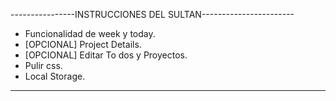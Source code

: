 ----------------INSTRUCCIONES DEL SULTAN-----------------------
<!-- 1. Usar los input del DOM para añadir TO DOs. *1/2 done*.
2. Usar los input del DOM para añadir Proyectos. *Done*. 
3. Que se printeen los To Dos, cuando click *HOME*. *Done*
4. Agregar funcionalidad para elegir */PROJECT INDEX/* tanto en */TODOS/* como en */NOTES/*.
5. Elegir project index en DOM interfaz de creacion de to do. -->
<!-- 6. Eliminar los proyectos. -->
<!-- 7. Eliminar los ToDos. -->
<!-- 7. Hacer funcionar el Check -->
- Funcionalidad de week y today.
- [OPCIONAL] Project Details.
- [OPCIONAL] Editar To dos y Proyectos.
- Pulir css.
- Local Storage.
---------------------------------------------------------------